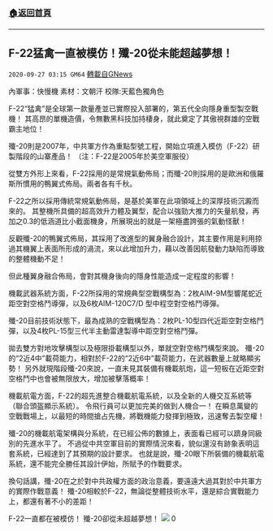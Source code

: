 ###  [:house:返回首頁](https://github.com/ourhimalayas/txt)
---

## F-22猛禽一直被模仿！殲-20從未能超越夢想！
`2020-09-27 03:15 GM64` [轉載自GNews](https://gnews.org/zh-hant/385720/)

內軍事：快慢機      素材：文朝汗      校隊:天藍色獨角色

F-22“猛禽”是全球第一款量產並已實際投入部署的，第五代全向隱身重型製空戰機！
其高昂的單機造價，令無數黑科技加持棲身，就此奠定了其傲視群雄的空戰霸主地位！

殲-20則是2007年，中共軍方作為重點型號工程，開始立項進入模仿（F-22）研製階段的山寨產品！ （注：F-22是2005年於美空軍服役）

從雙方外形上來看，F-22採用的是常規氣動佈局；而殲-20則採用的是歐洲和俄羅斯所慣用的鴨翼式佈局。兩者各有千秋。

F-22之所以採用傳統常規氣動佈局，是基於美軍在此項領域上的深厚技術沉澱而來的。
其整機所具備的超高效升力體及翼型，配合以強勁大推力的矢量航發，再加之0.3的低涵道比小截面機身，所展現出的就是一架極盡誇張的氣動怪獸！

反觀殲-20的鴨翼式佈局，其採用了改進型的翼身融合設計，其主要作用是利用掠過其機翼上表面所形成的渦流，來以此增加升力，藉以改善因航發動力缺陷而導致的整體機動不足！

但此種翼身融合佈局，會對其機身後向的隱身性能造成一定程度的影響！

機載武器系統方面，F-22所採用的常規典型空戰構型為：2枚AIM-9M型響尾蛇近距空對空格鬥導彈，以及6枚AIM-120C7/D 型中程空對空格鬥導彈。

殲-20目前技術狀態下，最為成熟的空戰構型為：2枚PL-10型四代近距空對空格鬥彈，以及4枚PL-15型三代半主動雷達製導中距空對空格鬥彈。

拋去雙方對地攻擊構型以及極限掛載構型以外，單就空對空格鬥構型來說。
殲-20的“2近4中”載荷能力，相對於F-22的“2近6中”載荷能力，在武器數量上就略顯劣勢！
另外就現階段殲-20來說，一直未見其裝備有機載航炮，這一短板在近距空對空格鬥中也會被無限放大，增加被擊落概率！

機載航電方面，F-22的超先進整合機載航電系統，以及全新的人機交互系統等（聯合頭盔顯示系統）。
令飛行員可以更加完美的做到人機合一！
在瞬息萬變的空戰戰場上，以最短的時間搶占先機，將戰機能力發揮到極致，迅速奪去製空權！

殲-20的機載航電架構與分系統，在已經公佈的數據上，表面看已經可以躋身同級別的先進水平了。
不過從中共空軍目前的實際情況來看，貌似還沒有跡象表明這套系統，已經達到了其預期的設計要求。
也就是說，殲-20眼下所裝備的機載航電系統，還不能完全勝任其設計伊始，所賦予的作戰要求。

換句話講，殲-20在之於對中共政權方面的政治意義，要遠遠大過其對於中共軍方的實際作戰意義！
殲-20相較於F-22，無論從整體技術水平，還是綜合實戰能力上，都還有著不小的差距！

F-22一直都在被模仿！
殲-20卻從未超越夢想！
![]()![](https://s3.amazonaws.com/gnews-media-offload/wp-content/uploads/2020/09/27025858/Screenshot_2020-09-26-12-47-48-515_Discord.png)
0
